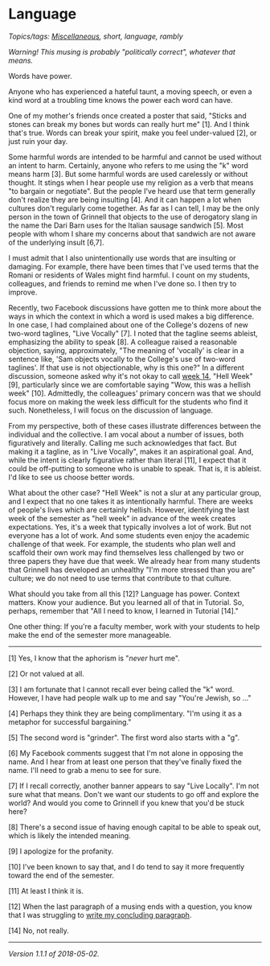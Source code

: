 Language
========

*Topics/tags: [Miscellaneous](index-misc), short, language, rambly*

*Warning!  This musing is probably "politically correct", whatever
that means.*

Words have power.

Anyone who has experienced a hateful taunt, a moving speech, or even
a kind word at a troubling time knows the power each word can have.

One of my mother's friends once created a poster that said, "Sticks and
stones can break my bones but words can really hurt me" [1]. And I think
that's true.  Words can break your spirit, make you feel under-valued
[2], or just ruin your day.

Some harmful words are intended to be harmful and cannot be used without
an intent to harm.  Certainly, anyone who refers to me using the "k"
word means harm [3].  But some harmful words are used carelessly or
without thought.  It stings when I hear people use my religion as a
verb that means "to bargain or negotiate".  But the people I've heard
use that term generally don't realize they are being insulting [4].
And it can happen a lot when cultures don't regularly come together.
As far as I can tell, I may be the only person in the town of Grinnell
that objects to the use of derogatory slang in the name the Dari Barn
uses for the Italian sausage sandwich [5].  Most people with whom I share
my concerns about that sandwich are not aware of the underlying insult [6,7].

I must admit that I also unintentionally use words that are insulting or
damaging.  For example, there have been times that I've used terms
that the Romani or residents of Wales might find harmful.  I count on
my students, colleagues, and friends to remind me when I've done so.
I then try to improve.

Recently, two Facebook discussions have gotten me to think more about the
ways in which the context in which a word is used makes a big difference.
In one case, I had complained about one of the College's dozens of new
two-word taglines, "Live Vocally" [7].  I noted that the tagline seems
ableist, emphasizing the ability to speak [8].  A colleague raised a
reasonable objection, saying, approximately, "The meaning of 'vocally'
is clear in a sentence like, 'Sam objects vocally to the College's use of
two-word taglines'. If that use is not objectionable, why is this one?"
In a different discussion, someone asked why it's not okay to call
[week 14](naming-week-14), "Hell Week" [9], particularly since we are
comfortable saying "Wow, this was a hellish week" [10].  Admittedly,
the colleagues' primary concern was that we should focus more on making
the week less difficult for the students who find it such.  Nonetheless,
I will focus on the discussion of language.

From my perspective, both of these cases illustrate differences between
the individual and the collective.  I am vocal about a number of issues,
both figuratively and literally.  Calling me such acknowledges that fact.
But making it a tagline, as in "Live Vocally", makes it an aspirational
goal.  And, while the intent is clearly figurative rather than literal
[11], I expect that it could be off-putting to someone who is unable to
speak.  That is, it is ableist.  I'd like to see us choose better words.

What about the other case?  "Hell Week" is not a slur at any particular
group, and I expect that no one takes it as intentionally harmful.
There are weeks of people's lives which are certainly hellish.  However,
identifying the last week of the semester as "hell week" in advance of
the week creates expectations.  Yes, it's a week that typically involves a
lot of work.  But not everyone has a lot of work.  And some students even
enjoy the academic challenge of that week.  For example, the students
who plan well and scaffold their own work may find themselves less
challenged by two or three papers they have due that week.  We already
hear from many students that Grinnell has developed an unhealthy "I'm
more stressed than you are" culture; we do not need to use terms that
contribute to that culture.

What should you take from all this [12]?  Language has power.  Context
matters.  Know your audience.  But you learned all of that in Tutorial.
So, perhaps, remember that "All I need to know, I learned in Tutorial
[14]."

One other thing: If you're a faculty member, work with your students to
help make the end of the semester more manageable.

---

[1] Yes, I know that the aphorism is "*never* hurt me".

[2] Or not valued at all.

[3] I am fortunate that I cannot recall ever being called the "k" word.
However, I have had people walk up to me and say "You're Jewish, so ..."

[4] Perhaps they think they are being complimentary.  "I'm using it as
a metaphor for successful bargaining."

[5] The second word is "grinder".  The first word also starts with a "g".

[6] My Facebook comments suggest that I'm not alone in opposing the
name.  And I hear from at least one person that they've finally fixed
the name.  I'll need to grab a menu to see for sure.

[7] If I recall correctly, another banner appears to say "Live Locally".
I'm not sure what that means.  Don't we want our students to go off and
explore the world?  And would you come to Grinnell if you knew that you'd
be stuck here?

[8] There's a second issue of having enough capital to be able to speak
out, which is likely the intended meaning.

[9] I apologize for the profanity.

[10] I've been known to say that, and I do tend to say it more frequently
toward the end of the semester.

[11] At least I think it is.

[12] When the last paragraph of a musing ends with a question, you know
that I was struggling to [write my concluding paragraph](wrapping-up).

[14] No, not really.

---

*Version 1.1.1 of 2018-05-02.*
